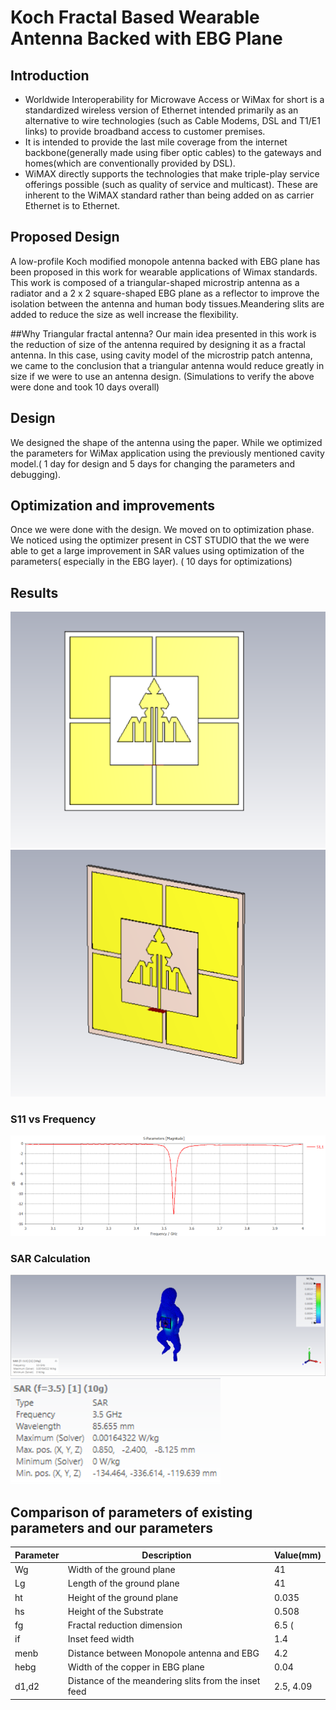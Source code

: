 # Koch Fractal Based Wearable Antenna Backed with EBG Plane
## Introduction
 - Worldwide Interoperability for Microwave Access or WiMax for short is a standardized wireless version of Ethernet intended primarily as an alternative to wire technologies (such as Cable Modems, DSL and T1/E1 links) to provide broadband access to customer premises.
 - It is intended to provide the last mile coverage from the internet backbone(generally made using fiber optic cables) to the gateways and homes(which are conventionally provided by DSL).
 - WiMAX directly supports the technologies that make triple-play service offerings possible (such as quality of service and multicast). These are inherent to the WiMAX standard rather than being added on as carrier Ethernet is to Ethernet.
 
## Proposed Design
 A low-profile Koch modified monopole antenna backed with EBG plane has been proposed in this work for wearable applications of Wimax standards. This work is composed of a triangular-shaped microstrip antenna as a radiator and a 2 x 2 square-shaped EBG plane as a reflector to improve the isolation between the antenna and human body tissues.Meandering slits are added to reduce the size as well increase the flexibility.

##Why Triangular fractal antenna?
Our main idea presented in this work is the reduction of size of the antenna required by designing it as a fractal antenna. In this case, using cavity model of the microstrip patch antenna, we came to the conclusion that a triangular antenna would reduce greatly in size if we were to use an antenna design. (Simulations to verify the above were done and took 10 days overall)


## Design

We designed the shape of the antenna using the paper. While we optimized the parameters for WiMax application using the previously mentioned cavity model.( 1 day for design and 5 days for changing the parameters and debugging).


## Optimization and improvements

Once we were done with the design. We moved on to optimization phase. We noticed using the optimizer present in CST STUDIO that the we were able to get a large improvement in SAR values using optimization of the parameters( especially in the EBG layer). ( 10 days for optimizations)

 ## Results
 ![Diagram 1](resources/show1.png)
  ![Diagram 2](resources/show2.png)
  ### S11 vs Frequency
  ![Graph](resources/Graph.png )
  ### SAR Calculation
  ![SAR diagram 1](resources/sarshow.png)
   ![SAR diagram 2](resources/sarvalue.png)
 
 
 ## Comparison of parameters of existing parameters and our parameters
 Parameter| Description | Value(mm)
 -------------|-----------------|-----------------------
Wg | Width of the ground plane|41
Lg|Length of the ground plane|41
ht|Height of the ground plane|0.035
hs|Height of the Substrate|0.508
fg|Fractal reduction dimension|6.5 (
if|Inset feed width|1.4
menb|Distance between Monopole antenna and EBG|4.2
hebg|Width of the copper in EBG plane|0.04
d1,d2|Distance of the meandering slits from the inset feed|2.5, 4.09

